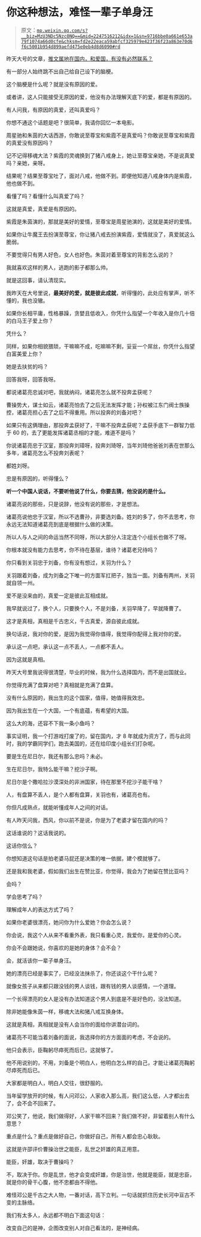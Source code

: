 # 你这种想法，难怪一辈子单身汪

> 原文：[`mp.weixin.qq.com/s?__biz=MzU3NDc5Nzc0NQ==&mid=2247516212&idx=1&sn=9716bbe0a661e653a79f1074a66d0cfe&chksm=fd2e22eaca59abfcf325979e423f36f23a863e70d6f6c5001b954d899aefd475e0eb4d8d6090#rd`](http://mp.weixin.qq.com/s?__biz=MzU3NDc5Nzc0NQ==&mid=2247516212&idx=1&sn=9716bbe0a661e653a79f1074a66d0cfe&chksm=fd2e22eaca59abfcf325979e423f36f23a863e70d6f6c5001b954d899aefd475e0eb4d8d6090#rd)

昨天大号的文章，[推文属地在国内，和爱国，有没有必然联系？](http://mp.weixin.qq.com/s?__biz=MzU0MjYwNDU2Mw==&mid=2247505271&idx=1&sn=0deca8b36e45da1747e07f062a94ac66&chksm=fb1ab90bcc6d301d41b870afa174d892aaf183934977ffc8e12630823e93a7605d6b83331195&scene=21#wechat_redirect)

有一部分人始终跳不出自己给自己设下的脑梗。 

这个脑梗是什么呢？就是没有原因的爱。 

或者讲，这人只能接受无原因的爱，他没有办法理解天底下的爱，都是有原因的。 

有人问我，有原因的真爱，还叫真爱吗？ 

你想不通这个话题是吧？很简单，我请你回忆一本电影。 

周星驰和朱茵的大话西游，你敢说至尊宝和紫霞不是真爱吗？你敢说至尊宝和紫霞的真爱没有原因吗？

记不记得移魂大法？紫霞的灵魂换到了猪八戒身上，她让至尊宝亲她，不是说真爱吗？亲她，亲呀。 

结果呢？结果至尊宝吐了，面对八戒，他做不到。即便他知道八戒身体内是紫霞，他也做不到。

看懂了吗？看懂什么叫真爱了吗？ 

这就是真爱，真爱是有原因的。

紫霞是朱茵演的，那就是美好的爱情，至尊宝是周星驰演的，这就是美好的爱情。

如果你让牛魔王去扮演至尊宝，你让猪八戒去扮演紫霞，爱情就没了，真爱就这么脆弱。

不要觉得只有男人好色，女人也好色。朱茵对着至尊宝的背影怎么说的？

我就喜欢这样的男人，逃跑的影子都那么帅。 

就是这回事，请认清现实。 

我昨天在大号里说，**最美好的爱，就是彼此成就**，听得懂的，此处应有掌声，听不懂的，我也没辙。 

如果你长相平庸，性格暴躁，贪婪且低收入，你凭什么指望一个年收入是你几十倍的白马王子爱上你？ 

凭什么？ 

同样，如果你相貌猥琐，干嘛嘛不成，吃嘛嘛不剩，妥妥一个屌丝，你凭什么指望白富美爱上你？

她是去扶贫的吗？

回答我呀，回答我呀。 

都说诸葛亮忠诚对吧，我就纳闷，诸葛亮怎么就不投奔孟获呢？ 

曹操势大，谋士如云，诸葛亮怕去了之后无法发挥才能；孙权被江东门阀士族操控，诸葛亮担心去了之后不得重用。所以投奔的刘备对吧？

如果只有这俩理由，那投奔孟获好了，干嘛不投奔孟获呢？孟获手底下一群智力低于 60 的，去了更能发挥诸葛丞相的才能，难道不是吗？

你说诸葛亮忠于汉室，那投奔刘璋呀，投奔刘琦呀，当年刘琦他爸爸刘表在世那么多年，诸葛亮怎么不投奔刘表呢？

都姓刘呀。

忠是有原因的，听得懂么？

**听一个中国人说话，不要听他说了什么，你要去猜，他没说的是什么。** 

诸葛亮说的那些，只是说辞，他没有说的那些，才是想法。 

诸葛亮说他忠于汉室，所以不选曹孙，非要选刘备。姓刘的多了，你不去思考，你永远无法知道诸葛亮到底是根据什么做的决策。 

所以人与人之间的命运当然不同呀，所以大部分人注定连个小组长也做不了呀。 

你根本就没有能力去思考，你不待在基层，谁待？诸葛老兄待吗？ 

你只看到关羽忠于刘备，你有没有想过，关羽为什么？ 

关羽跟着刘备，成为刘备之下唯一的方面军扛把子，独当一面。刘备有两州，关羽就自领一州。

爱不是没来由的，真爱一定是彼此互相成就。 

我早就说过了，换个人，只要换个人，不是刘备，关羽早降了，早就降曹了。 

这才是真相，真相是千古忠义，千古真爱，源自彼此成就。 

换句话说，我对你的爱，是因为我觉得你值得，我觉得你配得上我对你的爱。 

承认这一点吧，承认这一点不丢人，一点都不丢人。 

因为这就是真相。 

昨天大号里我说得很清楚，毕业的时候，我为什么选择国内，而不是出国就业。 

你觉得充满了盘算对吧？真相就是充满了盘算。 

没有什么原因的，我出生的这个国家，值得，她值得我效忠。 

因为我出生在一个大国，一个有底蕴，有希望的大国。 

这么大的海，还容不下我一条小鱼吗？ 

事实证明，我一个打游戏打废了的，留在国内，才 8 年就成为资方了，而与此同时，我的学霸同学们，跑去美国的，还在给印度小组长们打杂呢。

要是生在尼日尔，我还有那么忠吗？未必。

生在尼日尔，我特么能干嘛？挖沙子啊。

尼日尔是个撒哈拉沙漠深处的非洲国家，待在那里不挖沙子能干啥？

人，有盘算不丢人，是个人都有盘算，关羽也有，诸葛亮也有。 

你但凡成熟点，就能听懂成年人之间的对话。 

有人昨天问我，西风，你以前不是说，你是为了老婆才留在国内的吗？

这话谁说的？这话我说的。 

这话你信么？ 

你想知道这句话是拍老婆马屁还是决策的唯一依据，建个模就够了。

还是我和我老婆，假如我们出生在赞比亚，你觉得，我会为了她留在赞比亚吗？ 

会吗？

学会思考了吗？ 

理解成年人的表达方式了吗？ 

如果你老婆很漂亮，她问你为什么爱她？你会怎么说？

你会说，我这个人从来不看重外表，我只看重心灵，我爱你，是爱你的心灵。

你会不会跟她说，你喜欢的是她的身体？会不会？ 

会，就活该你一辈子单身汪。 

她的漂亮已经是事实了，已经没法抹杀了，你还谈这个干什么呢？ 

就像女孩子从来都只跟没钱的男人谈钱，跟有钱的男人谈感情，一个道理。

一个长得漂亮的女人是没有办法知道这个男人到底是不是好色的，没法知道。

除非她能像朱茵一样，移魂大法和猪八戒互换身体。

这就是真相，真相就是没有人会当你的面给你讲潜台词的。 

诸葛亮不可能当着刘备的面说，我选择你的方方面面的考虑，不会说的。 

他只会表示，臣鞠躬尽瘁死而后已，这就够了。 

他不用说别的，不用，刘备是个明白人，他明白怎么样的自己，才能让诸葛亮鞠躬尽瘁死而后已。 

大家都是明白人，明白人交往，很舒服的。 

当年留学放开的时候，有人问邓公，人家收入那么高，我们这么低，人才都出去了，会不会不回来了。 

邓公笑了，他说，我们做得好，人家干嘛不回来？我们做不好，非留着别人有什么意思？

重点是什么？重点是做好自己，你做好自己，所有人都会忠心耿耿。 

这就是许邵评价曹操治世之能臣，乱世之奸雄的真正用意。

能臣，奸雄，取决于曹操吗？ 

不，取决于你。你是乱世，他才会变成奸雄，你是治世，他就是能臣，就是忠臣，就是你的骨干心腹，他不忠都由不得他。

难怪邓公是千古之大人物，一番对话，高下立判。一句话就抓住历史长河中亘古不变的主脉络。 

我们有太多人，永远都不明白下面这句话： 

改变自己的是神，企图改变别人对自己看法的，是神经病。
